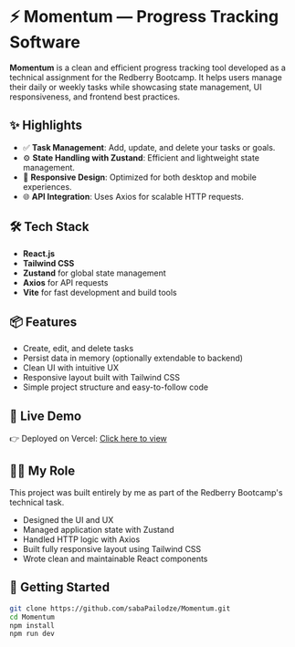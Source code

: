 # ⚡ Momentum — Progress Tracking Software

**Momentum** is a clean and efficient progress tracking tool developed as a technical assignment for the Redberry Bootcamp. It helps users manage their daily or weekly tasks while showcasing state management, UI responsiveness, and frontend best practices.

## ✨ Highlights

- ✅ **Task Management**: Add, update, and delete your tasks or goals.
- ⚙️ **State Handling with Zustand**: Efficient and lightweight state management.
- 📱 **Responsive Design**: Optimized for both desktop and mobile experiences.
- 🌐 **API Integration**: Uses Axios for scalable HTTP requests.

## 🛠 Tech Stack

- **React.js**
- **Tailwind CSS**
- **Zustand** for global state management
- **Axios** for API requests
- **Vite** for fast development and build tools

## 📦 Features

- Create, edit, and delete tasks
- Persist data in memory (optionally extendable to backend)
- Clean UI with intuitive UX
- Responsive layout built with Tailwind CSS
- Simple project structure and easy-to-follow code

## 🔗 Live Demo

👉 Deployed on Vercel: [Click here to view](https://momentum-black.vercel.app/)

## 👨‍💻 My Role

This project was built entirely by me as part of the Redberry Bootcamp's technical task.

- Designed the UI and UX
- Managed application state with Zustand
- Handled HTTP logic with Axios
- Built fully responsive layout using Tailwind CSS
- Wrote clean and maintainable React components

## 🧪 Getting Started

```bash
git clone https://github.com/sabaPailodze/Momentum.git
cd Momentum
npm install
npm run dev
